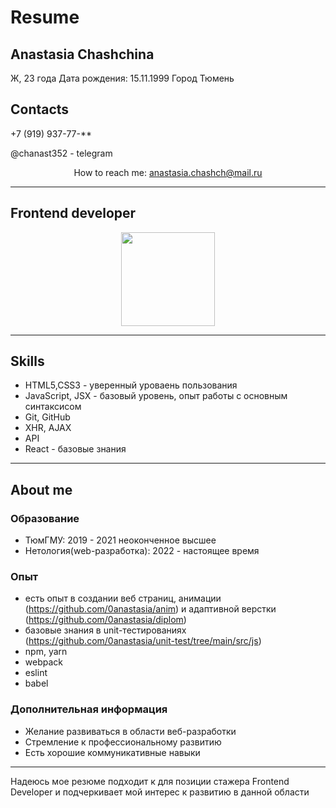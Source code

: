 # Resume

## Anastasia Chashchina 

Ж, 23 года 
Дата рождения: 15.11.1999
Город Тюмень

## Contacts

+7 (919) 937-77-**  

@chanast352 - telegram

<p align='center'>
   How to reach me: <a href='mailto:anastasia.chashch@mail.ru'>anastasia.chashch@mail.ru</a>
</p>

***

## Frontend developer 

<p align='center'>
   <a href="https://github.com/0anastasia/github-readme-stats">
       <img height=150 src="https://github-readme-stats.vercel.app/api/top-langs/?username=0anastasia&layout=compact"/></a>
</p>

***

## Skills

* HTML5,CSS3 - уверенный уроваень пользования
* JavaScript, JSX - базовый уровень, опыт работы с основным синтаксисом
* Git, GitHub 
* XHR, AJAX
* API
* React - базовые знания

***

## About me 

### Образование

* ТюмГМУ: 2019 - 2021 неоконченное высшее
* Нетология(web-разработка): 2022 - настоящее время

### Опыт
* есть опыт в создании веб страниц, анимации (https://github.com/0anastasia/anim) и адаптивной верстки (https://github.com/0anastasia/diplom)
* базовые знания в unit-тестированиях (https://github.com/0anastasia/unit-test/tree/main/src/js)
* npm, yarn
* webpack
* eslint 
* babel

### Дополнительная информация

* Желание развиваться в области веб-разработки
* Стремление к профессиональному развитию
* Есть хорошие коммуникативные навыки

***

Надеюсь мое резюме подходит к для позиции стажера Frontend Developer и подчеркивает мой интерес к развитию в данной области
